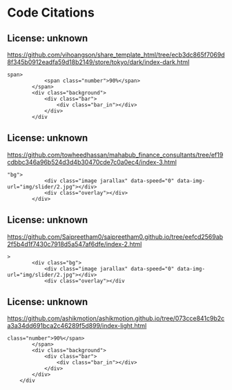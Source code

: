 # Code Citations

## License: unknown
https://github.com/vihoangson/share_template_html/tree/ecb3dc865f7069d8f345b0912eadfa59d18b2149/store/tokyo/dark/index-dark.html

```
span>
            <span class="number">90%</span>
        </span>
        <div class="background">
            <div class="bar">
                <div class="bar_in"></div>
            </div>
        </div
```


## License: unknown
https://github.com/towheedhassan/mahabub_finance_consultants/tree/ef19cdbbc346a96b524d3d4b30470cde7c0a0ec4/index-3.html

```
"bg">
            <div class="image jarallax" data-speed="0" data-img-url="img/slider/2.jpg"></div>
            <div class="overlay"></div>
        </div>
```


## License: unknown
https://github.com/Saipreetham0/saipreetham0.github.io/tree/eefcd2569ab2f5b4d1f7430c7918d5a547af6dfe/index-2.html

```
>
        <div class="bg">
            <div class="image jarallax" data-speed="0" data-img-url="img/slider/2.jpg"></div>
            <div class="overlay"></div
```


## License: unknown
https://github.com/ashikmotion/ashikmotion.github.io/tree/073cce841c9b2ca3a34dd691bca2c46289f5d899/index-light.html

```
class="number">90%</span>
        </span>
        <div class="background">
            <div class="bar">
                <div class="bar_in"></div>
            </div>
        </div>
    </div
```

